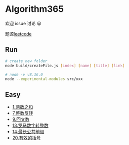 # Algorithm365

欢迎 issue 讨论 😀

题源[leetcode](https://leetcode-cn.com/)

## Run

```sh
# create new folder
node build/createFile.js [index] [name] [title] [link]

# node -v v8.16.0
node --experimental-modules src/xxx
```

## Easy

- [1.两数之和](./src/1.twoSum/note.md)
- [7.整数反转](./src/7.reverse/note.md)
- [9.回文数](./src/9.isPalindrome/note.md)
- [13.罗马数字转整数](./src/13.romanToInt/note.md)
- [14.最长公共前缀](./src/14.longestCommonPrefix/note.md)
- [20.有效的括号](./src/20.isValid/note.md)
